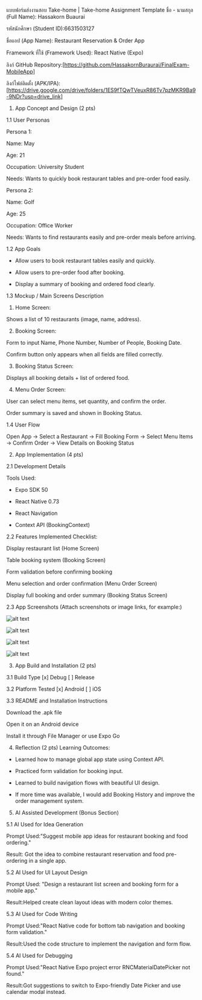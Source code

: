 แบบฟอร์มส่งงานสอบ Take-home | Take-home Assignment Template
ชื่อ - นามสกุล (Full Name): Hassakorn Buaurai

รหัสนักศึกษา (Student ID):6631503127

ชื่อแอป (App Name): Restaurant Reservation & Order App

Framework ที่ใช้ (Framework Used): React Native (Expo)

ลิงก์ GitHub Repository:[https://github.com/HassakornBuraurai/FinalExam-MobileApp]

ลิงก์ไฟล์ติดตั้ง (APK/IPA): [https://drive.google.com/drive/folders/1ES9fTQwTVeuxR86Tv7pzMKR9Ba9-9NDr?usp=drive_link]

1. App Concept and Design (2 pts)

1.1 User Personas

Persona 1:

Name: May

Age: 21

Occupation: University Student

Needs: Wants to quickly book restaurant tables and pre-order food easily.

Persona 2:

Name: Golf

Age: 25

Occupation: Office Worker

Needs: Wants to find restaurants easily and pre-order meals before arriving.

1.2 App Goals

- Allow users to book restaurant tables easily and quickly.

- Allow users to pre-order food after booking.

- Display a summary of booking and ordered food clearly.

1.3 Mockup / Main Screens Description

1. Home Screen:

Shows a list of 10 restaurants (image, name, address).

2. Booking Screen:

Form to input Name, Phone Number, Number of People, Booking Date.

Confirm button only appears when all fields are filled correctly.

3. Booking Status Screen:

Displays all booking details + list of ordered food.

4. Menu Order Screen:

User can select menu items, set quantity, and confirm the order.

Order summary is saved and shown in Booking Status.

1.4 User Flow

Open App → Select a Restaurant → Fill Booking Form → Select Menu Items → Confirm Order → View Details on Booking Status

2. App Implementation (4 pts)

2.1 Development Details

Tools Used:

- Expo SDK 50

- React Native 0.73

- React Navigation

- Context API (BookingContext)

2.2 Features Implemented
Checklist:

 Display restaurant list (Home Screen)

 Table booking system (Booking Screen)

 Form validation before confirming booking

 Menu selection and order confirmation (Menu Order Screen)

 Display full booking and order summary (Booking Status Screen)

2.3 App Screenshots
(Attach screenshots or image links, for example:)

![alt text](image-1.png)

![alt text](image-2.png)

![alt text](image-3.png)

![alt text](image-4.png)

3. App Build and Installation (2 pts)

3.1 Build Type
[x] Debug
[ ] Release

3.2 Platform Tested
[x] Android
[ ] iOS

3.3 README and Installation Instructions

Download the .apk file

Open it on an Android device

Install it through File Manager or use Expo Go

4. Reflection (2 pts)
Learning Outcomes:

- Learned how to manage global app state using Context API.

- Practiced form validation for booking input.

- Learned to build navigation flows with beautiful UI design.

- If more time was available, I would add Booking History and improve the order management system.

5. AI Assisted Development (Bonus Section)

5.1 AI Used for Idea Generation

Prompt Used:"Suggest mobile app ideas for restaurant booking and food ordering."

Result: Got the idea to combine restaurant reservation and food pre-ordering in a single app.

5.2 AI Used for UI Layout Design

Prompt Used: "Design a restaurant list screen and booking form for a mobile app."

Result:Helped create clean layout ideas with modern color themes.

5.3 AI Used for Code Writing

Prompt Used:"React Native code for bottom tab navigation and booking form validation."

Result:Used the code structure to implement the navigation and form flow.

5.4 AI Used for Debugging

Prompt Used:"React Native Expo project error RNCMaterialDatePicker not found."

Result:Got suggestions to switch to Expo-friendly Date Picker and use calendar modal instead.


